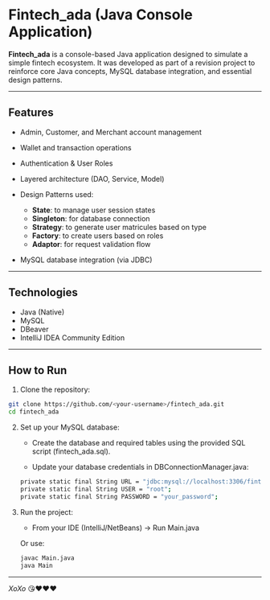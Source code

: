 # Fintech_ada (Java Console Application)

**Fintech_ada** is a console-based Java application designed to simulate a simple fintech ecosystem. It was developed as part of a revision project to reinforce core Java concepts, MySQL database integration, and essential design patterns.

---

## Features

-  Admin, Customer, and Merchant account management
-  Wallet and transaction operations
-  Authentication & User Roles
  
-  Layered architecture (DAO, Service, Model)  
-  Design Patterns used:
      - **State**: to manage user session states
      - **Singleton**: for database connection
      - **Strategy**: to generate user matricules based on type
      - **Factory**: to create users based on roles
      - **Adaptor**: for request validation flow
-  MySQL database integration (via JDBC)

---

## Technologies

- Java (Native)
- MySQL
- DBeaver
- IntelliJ IDEA Community Edition

---

## How to Run

1. Clone the repository:

```bash
git clone https://github.com/<your-username>/fintech_ada.git
cd fintech_ada
```

2. Set up your MySQL database:

    - Create the database and required tables using the provided SQL script (fintech_ada.sql).

    - Update your database credentials in DBConnectionManager.java:

    ```bash
    private static final String URL = "jdbc:mysql://localhost:3306/fintech_ada";
    private static final String USER = "root";
    private static final String PASSWORD = "your_password";
    ```

3. Run the project:

    - From your IDE (IntelliJ/NetBeans) → Run Main.java
      
    Or use:

   ```bash
   javac Main.java
   java Main
   ```
---


_XoXo_ 😘❤️❤️❤️
